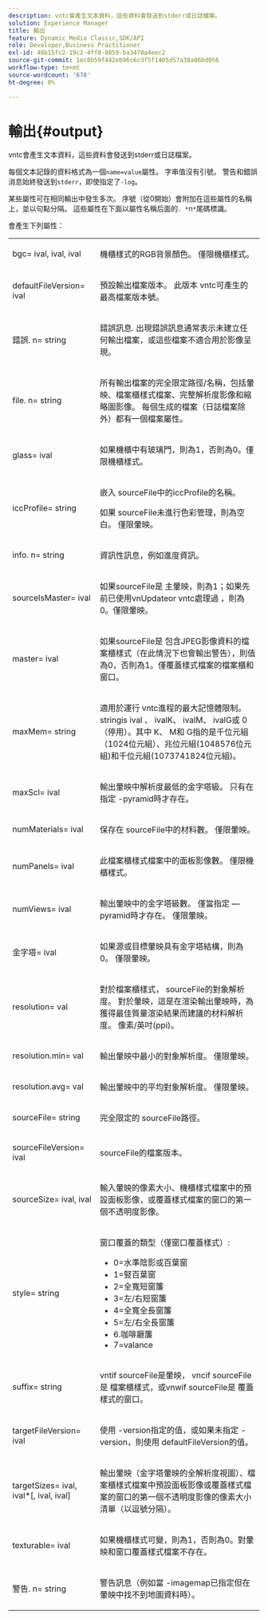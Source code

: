 ```yaml
---
description: vntc會產生文本資料，這些資料會發送到stderr或日誌檔案。
solution: Experience Manager
title: 輸出
feature: Dynamic Media Classic,SDK/API
role: Developer,Business Practitioner
exl-id: 48b15fc2-19c2-4ff8-8059-ba3478a4eec2
source-git-commit: 1ec8b59f442eb96c6c3f5f1405d57a38a86bd056
workflow-type: tm+mt
source-wordcount: '678'
ht-degree: 0%

---
```


# 輸出{#output}

vntc會產生文本資料，這些資料會發送到stderr或日誌檔案。

每個文本記錄的資料格式為一個`name=value`屬性。 字串值沒有引號。 警告和錯誤消息始終發送到`stderr`，即使指定了`-log`。

某些屬性可在相同輸出中發生多次。 序號（從0開始）會附加在這些屬性的名稱上，並以句點分隔。 這些屬性在下面以屬性名稱后面的`. *`n`*`尾碼標識。

會產生下列屬性：

<table id="simpletable_32AAA1A2DDB04BC6B86885E6223BF609"> 
 <tr class="strow"> 
  <td class="stentry"> <p><span class="codeph">bgc=<span class="varname"> ival</span>,<span class="varname"> ival</span>,<span class="varname"> ival</span></span> </p> </td> 
  <td class="stentry"> <p>機櫃樣式的RGB背景顏色。 僅限機櫃樣式。 </p></td> 
 </tr> 
 <tr class="strow"> 
  <td class="stentry"> <p><span class="codeph">defaultFileVersion=<span class="varname"> ival</span></span> </p></td> 
  <td class="stentry"> <p>預設輸出檔案版本。 此版本<span class="filepath"> vntc</span>可產生的最高檔案版本號。 </p></td> 
 </tr> 
 <tr class="strow"> 
  <td class="stentry"> <p><span class="codeph">錯誤.<span class="varname"> n</span>=<span class="varname"> string</span></span> </p></td> 
  <td class="stentry"> <p>錯誤訊息. 出現錯誤訊息通常表示未建立任何輸出檔案，或這些檔案不適合用於影像呈現。 </p></td> 
 </tr> 
 <tr class="strow"> 
  <td class="stentry"> <p><span class="codeph">file.<span class="varname"> n</span>=<span class="varname"> string</span></span> </p></td> 
  <td class="stentry"> <p>所有輸出檔案的完全限定路徑/名稱，包括暈映、檔案櫃樣式檔案、完整解析度影像和縮略圖影像。 每個生成的檔案（日誌檔案除外）都有一個檔案屬性。 </p></td> 
 </tr> 
 <tr class="strow"> 
  <td class="stentry"> <p><span class="codeph">glass=<span class="varname"> ival</span></span> </p></td> 
  <td class="stentry"> <p><span class="varname"> </span> 如果機櫃中有玻璃門，則為1，否則為0。僅限機櫃樣式。 </p></td> 
 </tr> 
 <tr class="strow"> 
  <td class="stentry"> <p><span class="codeph">iccProfile=<span class="varname"> string</span></span> </p></td> 
  <td class="stentry"> <p>嵌入<span class="varname"> sourceFile</span>中的iccProfile的名稱。 </p> <p>如果<span class="varname"> sourceFile</span>未進行色彩管理，則為空白。 僅限暈映。 </p></td> 
 </tr> 
 <tr class="strow"> 
  <td class="stentry"> <p><span class="codeph">info.<span class="varname"> n</span>=<span class="varname"> string</span></span> </p></td> 
  <td class="stentry"> <p>資訊性訊息，例如進度資訊。 </p></td> 
 </tr> 
 <tr class="strow"> 
  <td class="stentry"> <p><span class="codeph">sourceIsMaster=<span class="varname"> ival</span></span> </p></td> 
  <td class="stentry"> <p><span class="varname"> </span> 如果sourceFile是 <span class="varname"> </span> 主暈映，則為1；如果先前已使用vnUpdateor vntc處理過 <span class="filepath"> </span> ，則為 <span class="filepath"> 0</span>。僅限暈映。 </p></td> 
 </tr> 
 <tr class="strow"> 
  <td class="stentry"> <p><span class="codeph">master=<span class="varname"> ival</span></span> </p></td> 
  <td class="stentry"> <p><span class="varname"> </span> 如果sourceFile是 <span class="varname"> </span> 包含JPEG影像資料的檔案櫃樣式（在此情況下也會輸出警告），則值為0，否則為1。僅覆蓋樣式檔案的檔案櫃和窗口。 </p></td> 
 </tr> 
 <tr class="strow"> 
  <td class="stentry"> <p><span class="codeph">maxMem=<span class="varname"> string</span></span> </p></td> 
  <td class="stentry"> <p>適用於運行<span class="filepath"> vntc</span>進程的最大記憶體限制。 <span class="varname"> </span> stringis ival <span class="varname"> </span>、 <span class="varname"> ivalK</span>、 <span class="varname"> ivalM</span>、 <span class="varname"> ivalG</span>或 <span class="codeph"> 0</span> （停用）。其中<span class="varname"> K</span>、<span class="varname"> M</span>和<span class="varname"> G</span>指的是千位元組（1024位元組）、兆位元組(1048576位元組)和千位元組(1073741824位元組)。 </p></td> 
 </tr> 
 <tr class="strow"> 
  <td class="stentry"> <p><span class="codeph">maxScl=<span class="varname"> ival</span></span> </p></td> 
  <td class="stentry"> <p>輸出暈映中解析度最低的金字塔級。 只有在指定<span class="codeph"> -pyramid</span>時才存在。 </p></td> 
 </tr> 
 <tr class="strow"> 
  <td class="stentry"> <p><span class="codeph">numMaterials=<span class="varname"> ival</span></span> </p></td> 
  <td class="stentry"> <p>保存在<span class="varname"> sourceFile</span>中的材料數。 僅限暈映。 </p></td> 
 </tr> 
 <tr class="strow"> 
  <td class="stentry"> <p><span class="codeph">numPanels=<span class="codeph"> ival</span></span> </p></td> 
  <td class="stentry"> <p>此檔案櫃樣式檔案中的面板影像數。 僅限機櫃樣式。 </p></td> 
 </tr> 
 <tr class="strow"> 
  <td class="stentry"> <p><span class="codeph">numViews=<span class="codeph"> ival</span></span> </p></td> 
  <td class="stentry"> <p>輸出暈映中的金字塔級數。 僅當指定 — pyramid時才存在。 僅限暈映。 </p></td> 
 </tr> 
 <tr class="strow"> 
  <td class="stentry"> <p><span class="codeph">金字塔=<span class="varname"> ival</span></span> </p></td> 
  <td class="stentry"> <p>如果源或目標暈映具有金字塔結構，則為0。 僅限暈映。 </p></td> 
 </tr> 
 <tr class="strow"> 
  <td class="stentry"> <p><span class="codeph">resolution=<span class="varname"> val</span></span> </p></td> 
  <td class="stentry"> <p>對於檔案櫃樣式，<span class="varname"> sourceFile</span>的對象解析度。 對於暈映，這是在渲染輸出暈映時，為獲得最佳質量渲染結果而建議的材料解析度。 像素/英吋(ppi)。 </p></td> 
 </tr> 
 <tr class="strow"> 
  <td class="stentry"> <p><span class="codeph">resolution.min=<span class="varname"> val</span></span> </p></td> 
  <td class="stentry"> <p>輸出暈映中最小的對象解析度。 僅限暈映。 </p></td> 
 </tr> 
 <tr class="strow"> 
  <td class="stentry"> <p><span class="codeph">resolution.avg=<span class="varname"> val</span></span> </p></td> 
  <td class="stentry"> <p>輸出暈映中的平均對象解析度。 僅限暈映。 </p></td> 
 </tr> 
 <tr class="strow"> 
  <td class="stentry"> <p><span class="codeph">sourceFile=<span class="varname"> string</span></span> </p></td> 
  <td class="stentry"> <p>完全限定的<span class="varname"> sourceFile</span>路徑。 </p></td> 
 </tr> 
 <tr class="strow"> 
  <td class="stentry"> <p><span class="codeph">sourceFileVersion=<span class="varname"> ival</span></span> </p></td> 
  <td class="stentry"> <p><span class="varname"> sourceFile</span>的檔案版本。 </p></td> 
 </tr> 
 <tr class="strow"> 
  <td class="stentry"> <p><span class="codeph">sourceSize=<span class="varname"> ival</span>,<span class="varname"> ival</span></span> </p></td> 
  <td class="stentry"> <p>輸入暈映的像素大小、機櫃樣式檔案中的預設面板影像，或覆蓋樣式檔案的窗口的第一個不透明度影像。 </p></td> 
 </tr> 
 <tr class="strow"> 
  <td class="stentry"> <p><span class="codeph">style=<span class="varname"> string</span></span> </p></td> 
  <td class="stentry"> <p>窗口覆蓋的類型（僅窗口覆蓋樣式）: </p> <p> 
    <ul id="ul_51AECE556B8B40109FFAD2B315D0695C"> 
     <li id="li_3D3B9211C7AF4810883AE815BEBD4228">0=水準陰影或百葉窗 </li> 
     <li id="li_DE88052467D64ECDAEB29264FC3904E4">1=竪百葉窗 </li> 
     <li id="li_6F976CABF7244B20A471391A685ED05F"> 2=全寬短窗簾 </li> 
     <li id="li_E8D2B0B9189F4BDBB70E145E9196C1CD">3=左/右短窗簾 </li> 
     <li id="li_026F043A50D34C8AB850D9832F375DB7"> 4=全寬全長窗簾 </li> 
     <li id="li_283A2E5BFF75461B8F697FFF0796361F"> 5=左/右全長窗簾 </li> 
     <li id="li_E175BA9EAE1F46B89109F4892FF54656"> 6.咖啡廳簾 </li> 
     <li id="li_79D2F7F68C4746F3B6742EFECD01BDD9"> 7=valance </li> 
    </ul> </p> </td> 
 </tr> 
 <tr class="strow"> 
  <td class="stentry"> <p><span class="codeph">suffix=<span class="varname"> string</span></span> </p></td> 
  <td class="stentry"> <p><span class="codeph"> </span> vntif  <span class="varname"> </span> sourceFile是暈映， vncif  <span class="codeph"> </span> sourceFile是 <span class="varname"> </span> 檔案櫃樣式，或vnwif  <span class="codeph"> </span> sourceFile是 <span class="varname"> </span> 覆蓋樣式的窗口。 </p></td> 
 </tr> 
 <tr class="strow"> 
  <td class="stentry"> <p><span class="codeph">targetFileVersion=<span class="varname"> ival</span></span> </p></td> 
  <td class="stentry"> <p>使用<span class="codeph"> -version</span>指定的值，或如果未指定<span class="codeph"> -version</span>，則使用<span class="codeph"> defaultFileVersion</span>的值。 </p></td> 
 </tr> 
 <tr class="strow"> 
  <td class="stentry"> <p><span class="codeph">targetSizes=<span class="varname"> ival</span>,<span class="varname"> ival</span>*[,<span class="varname"> ival</span>,<span class="varname"> ival</span>]</span> </p></td> 
  <td class="stentry"> <p>輸出暈映（金字塔暈映的全解析度視圖）、檔案櫃樣式檔案中預設面板影像或覆蓋樣式檔案的窗口的第一個不透明度影像的像素大小清單（以逗號分隔）。 </p> </td> 
 </tr> 
 <tr class="strow"> 
  <td class="stentry"> <p><span class="codeph">texturable=<span class="varname"> ival</span></span> </p></td> 
  <td class="stentry"> <p><span class="varname"> </span> 如果機櫃樣式可變，則為1，否則為0。對暈映和窗口覆蓋樣式檔案不存在。 </p></td> 
 </tr> 
 <tr class="strow"> 
  <td class="stentry"> <p><span class="codeph">警告.<span class="varname"> n</span>=<span class="varname"> string</span></span> </p></td> 
  <td class="stentry"> <p>警告訊息（例如當<span class="codeph"> -imagemap</span>已指定但在暈映中找不到地圖資料時）。 </p></td> 
 </tr> 
</table>
